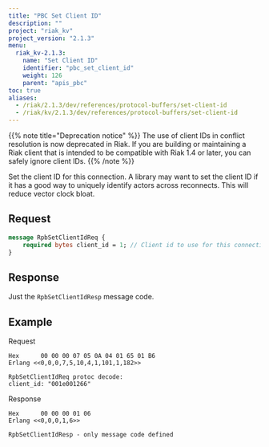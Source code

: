 ```yaml
---
title: "PBC Set Client ID"
description: ""
project: "riak_kv"
project_version: "2.1.3"
menu:
  riak_kv-2.1.3:
    name: "Set Client ID"
    identifier: "pbc_set_client_id"
    weight: 126
    parent: "apis_pbc"
toc: true
aliases:
  - /riak/2.1.3/dev/references/protocol-buffers/set-client-id
  - /riak/kv/2.1.3/dev/references/protocol-buffers/set-client-id
---
```


{{% note title="Deprecation notice" %}}
The use of client IDs in conflict resolution is now deprecated in Riak. If you
are building or maintaining a Riak client that is intended to be compatible
with Riak 1.4 or later, you can safely ignore client IDs.
{{% /note %}}

Set the client ID for this connection. A library may want to set the
client ID if it has a good way to uniquely identify actors across
reconnects. This will reduce vector clock bloat.

## Request

```protobuf
message RpbSetClientIdReq {
    required bytes client_id = 1; // Client id to use for this connection
}
```

## Response

Just the `RpbSetClientIdResp` message code.

## Example

Request

```
Hex      00 00 00 07 05 0A 04 01 65 01 B6
Erlang <<0,0,0,7,5,10,4,1,101,1,182>>

RpbSetClientIdReq protoc decode:
client_id: "001e001266"

```

Response

```
Hex      00 00 00 01 06
Erlang <<0,0,0,1,6>>

RpbSetClientIdResp - only message code defined
```
